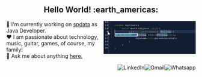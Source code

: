<!--
**Josesmar/josesmar** is a ✨ _special_ ✨ repository because its `README.md` (this file) appears on your GitHub profile.

Here are some ideas to get you started:

- 🔭 I’m currently working on ...
- 🌱 I’m currently learning ...
- 👯 I’m looking to collaborate on ...
- 🤔 I’m looking for help with ...
- 💬 Ask me about ...
- 📫 How to reach me: ...
- 😄 Pronouns: ...
- ⚡ Fun fact: ...
-->

<h2 align="center">Hello World! :earth_americas:</h2>

<a href="#">
    <img src="https://github.com/Josesmar/josesmar/blob/main/coding.gif" title="day++" width="245px" height="88" align="right" alt="Routine">
</a>

:department_store: I'm currently working on <a href="https://velp.com.br/">spdata</a> as Java Developer.
<br />
:heart: I am passionate about technology, music, guitar, games, of course, my family!
<br />
:speech_balloon: Ask me about anything <a href="https://github.com/Josesmar/josesmar/issues">here.</a>
<br />


<a href="https://api.whatsapp.com/send?phone=5531991409937">
    <img src="https://img.shields.io/badge/-Whatsapp-4CA143?style=flat&labelColor=4CA143&logo=whatsapp&logoColor=white" title="Text me" align="right" alt="Whatsapp">
</a>

<a href="mailto:josesmargds@gmail.com">
    <img src="https://img.shields.io/badge/-Gmail-c14438?style=flat&logo=Gmail&logoColor=white" title="Send me an email" align="right" alt="Gmail">
</a>

<a href="https://www.linkedin.com/in/josesmar-santos-7bb53241/">
    <img src="https://img.shields.io/badge/-LinkedIn-blue?style=flat&logo=Linkedin&logoColor=white" title="My Social Network" align="right" alt="LinkedIn">
</a>


